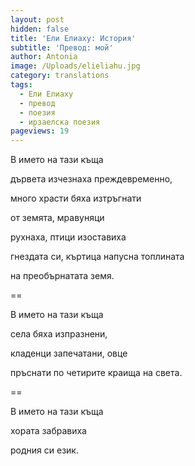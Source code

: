 ```yaml
---
layout: post
hidden: false
title: 'Ели Елиаху: История'
subtitle: 'Превод: мой'
author: Antonia
image: /Uploads/elieliahu.jpg
category: translations
tags:
  - Ели Елиаху
  - превод
  - поезия
  - ирзаелска поезия
pageviews: 19
---
```

В името на тази къща

дървета изчезнаха преждевременно,

много храсти бяха изтръгнати

от земята, мравуняци

рухнаха, птици изоставиха

гнездата си, къртица напусна топлината

на преобърнатата земя.

\==

В името на тази къща

села бяха изпразнени,

кладенци запечатани, овце

пръснати по четирите краища на света.

\==

В името на тази къща

хората забравиха

родния си език.
